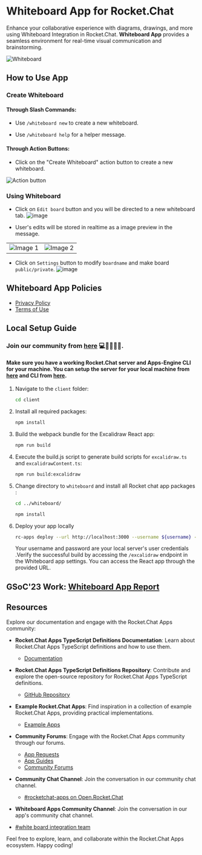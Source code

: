 # Whiteboard App for Rocket.Chat

Enhance your collaborative experience with diagrams, drawings, and more using Whiteboard Integration in Rocket.Chat. **Whiteboard App** provides a seamless environment for real-time visual communication and brainstorming.

![Whiteboard](https://github.com/RocketChat/Apps.Whiteboard/assets/92238941/f6b77aa6-cb76-49d2-a83b-445b116fd1f0)

## How to Use App

### Create Whiteboard

#### Through Slash Commands:

- Use `/whiteboard new` to create a new whiteboard.

- Use `/whiteboard help` for a helper message.

#### Through Action Buttons:

- Click on the "Create Whiteboard" action button to create a new whiteboard.

![Action button](https://github.com/RocketChat/Apps.Whiteboard/assets/92238941/58647f66-13ec-4808-814a-e2e1be783328)

### Using Whiteboard

- Click on `Edit board` button and you will be directed to a new whiteboard tab.
  ![image](https://github.com/RocketChat/Apps.Whiteboard/assets/92238941/8c0107df-9a66-4435-9b17-e7cb73d3881c)

- User's edits will be stored in realtime as a image preview in the message.

<table>
  <tr>
    <td><img src="https://github.com/RocketChat/Apps.Whiteboard/assets/92238941/f550edbd-baf7-4122-acff-d4240def97ec" alt="Image 1"></td>
    <td><img src="https://github.com/RocketChat/Apps.Whiteboard/assets/92238941/3a385c99-6366-43d9-a1b2-6654a95dac1c" alt="Image 2"></td>
  </tr>
</table>

- Click on `Settings` button to modify `boardname` and make board `public/private`.
![image](https://github.com/RocketChat/Apps.Whiteboard/assets/92238941/285896e1-995e-457d-9911-8a77bdf4679c)

## Whiteboard App Policies

- [Privacy Policy](https://docs.google.com/document/d/1TnEIvkCBgvsd0QcuHJAqloPL9O5g5rS62MVgLd4dou8/edit?usp=sharing)
- [Terms of Use](https://docs.google.com/document/d/10rs2D-b3f7SzT6-liMQNdZ6XqSC6vSiLYsvEG3Ip2d4/edit?usp=sharing)

## Local Setup Guide
### Join our community from [here](https://open.rocket.chat/channel/white-board-integration-team) 💻🧑‍🤝‍🧑🚀.
#### Make sure you have a working Rocket.Chat server and Apps-Engine CLI for your machine. You can setup the server for your local machine from [here](https://developer.rocket.chat/open-source-projects/server/server-environment-setup) and CLI from [here](https://developer.rocket.chat/apps-engine/getting-started/rocket.chat-app-engine-cli).

1. Navigate to the `client` folder: 
   ```bash
   cd client
   ```

2. Install all required packages:
   ```bash
   npm install
   ```

3. Build the webpack bundle for the Excalidraw React app:
   ```bash
   npm run build
   ```

4. Execute the build.js script to generate build scripts for `excalidraw.ts` and `excalidrawContent.ts`:
   ```bash
   npm run build:excalidraw
   ```

5. Change directory to `whiteboard` and install all Rocket chat app packages :
   ```bash
   cd ../whiteboard/
   ```
   ```bash
   npm install
   ```
7. Deploy your app locally
   ```bash
   rc-apps deploy --url http://localhost:3000 --username ${username} --password ${password}
   ```
   
   Your username and password are your local server's user credentials .Verify the successful build by accessing the `/excalidraw` endpoint in the Whiteboard app settings. You can access the React app through the provided URL.

## GSoC'23 Work: [Whiteboard App Report]( https://github.com/CulturalProfessor/Google-Summer-of-Code-23)

## Resources

Explore our documentation and engage with the Rocket.Chat Apps community:

- **Rocket.Chat Apps TypeScript Definitions Documentation**: Learn about Rocket.Chat Apps TypeScript definitions and how to use them.
   - [Documentation](https://rocketchat.github.io/Rocket.Chat.Apps-engine/)

- **Rocket.Chat Apps TypeScript Definitions Repository**: Contribute and explore the open-source repository for Rocket.Chat Apps TypeScript definitions.
   - [GitHub Repository](https://github.com/RocketChat/Rocket.Chat.Apps-engine)

- **Example Rocket.Chat Apps**: Find inspiration in a collection of example Rocket.Chat Apps, providing practical implementations.
   - [Example Apps](https://github.com/graywolf336/RocketChatApps)

- **Community Forums**: Engage with the Rocket.Chat Apps community through our forums.
   - [App Requests](https://forums.rocket.chat/c/rocket-chat-apps/requests)
   - [App Guides](https://forums.rocket.chat/c/rocket-chat-apps/guides)
   - [Community Forums](https://forums.rocket.chat/c/rocket-chat-apps)

- **Community Chat Channel**: Join the conversation in our community chat channel.
   - [#rocketchat-apps on Open.Rocket.Chat](https://open.rocket.chat/channel/rocketchat-apps)

- **Whiteboard Apps Community Channel**: Join the conversation in our app's community chat channel.
- [#white board integration team](https://open.rocket.chat/channel/white-board-integration-team)

Feel free to explore, learn, and collaborate within the Rocket.Chat Apps ecosystem. Happy coding!
